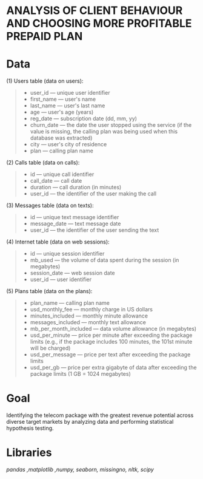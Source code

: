 # ANALYSIS OF CLIENT BEHAVIOUR AND CHOOSING MORE PROFITABLE PREPAID PLAN
# Data
(1) Users table (data on users):
> - user_id — unique user identifier
> - first_name — user's name
> - last_name — user's last name
> - age — user's age (years)
> - reg_date — subscription date (dd, mm, yy)
> - churn_date — the date the user stopped using the service (if the value is missing, the calling plan was being used when this database was extracted)
> - city — user's city of residence
> - plan — calling plan name

(2) Calls table (data on calls):
> - id — unique call identifier
> - call_date — call date
> - duration — call duration (in minutes)
> - user_id — the identifier of the user making the call

(3) Messages table (data on texts):
> - id — unique text message identifier
> - message_date — text message date
> - user_id — the identifier of the user sending the text

(4) Internet table (data on web sessions):
> - id — unique session identifier
> - mb_used — the volume of data spent during the session (in megabytes)
> - session_date — web session date
> - user_id — user identifier

(5) Plans table (data on the plans):
> - plan_name — calling plan name
> - usd_monthly_fee — monthly charge in US dollars
> - minutes_included — monthly minute allowance
> - messages_included — monthly text allowance
> - mb_per_month_included — data volume allowance (in megabytes)
> - usd_per_minute — price per minute after exceeding the package limits (e.g., if the package includes 100 minutes, the 101st minute will be charged)
> - usd_per_message — price per text after exceeding the package limits
> - usd_per_gb — price per extra gigabyte of data after exceeding the package limits (1 GB = 1024 megabytes)


# Goal
Identifying the telecom package with the greatest revenue potential across diverse target markets by analyzing data and performing statistical hypothesis testing.

# Libraries
*pandas ,matplotlib ,numpy, seaborn, missingno, nltk, scipy*
